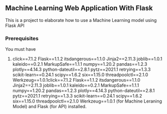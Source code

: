 ## Machine Learning Web Application With Flask
This is a project to elaborate how to use a Machine Learning model using Flask API

### Prerequisites
You must have 
1. click==7.1.2 
Flask==1.1.2
itsdangerous==1.1.0
Jinja2==2.11.3
joblib==1.0.1
kaleido==0.2.1
MarkupSafe==1.1.1
numpy==1.20.2
pandas==1.2.3
plotly==4.14.3
python-dateutil==2.8.1
pytz==2021.1
retrying==1.3.3
scikit-learn==0.24.1
scipy==1.6.2
six==1.15.0
threadpoolctl==2.1.0
Werkzeug==1.0.1click==7.1.2 
Flask==1.1.2
itsdangerous==1.1.0
Jinja2==2.11.3
joblib==1.0.1
kaleido==0.2.1
MarkupSafe==1.1.1
numpy==1.20.2
pandas==1.2.3
plotly==4.14.3
python-dateutil==2.8.1
pytz==2021.1
retrying==1.3.3
scikit-learn==0.24.1
scipy==1.6.2
six==1.15.0
threadpoolctl==2.1.0
Werkzeug==1.0.1 (for Machine Leraning Model) and 
Flask (for API) installed.
